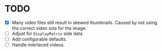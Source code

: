 # TODO

- [X] Many video files still result in skewed thumbnails. Caused by not using the correct video
      size for the image.
- [ ] Adjust for `DisplayMatrix` side data
- [ ] Add configurable defaults.
- [ ] Handle interlaced videos.
